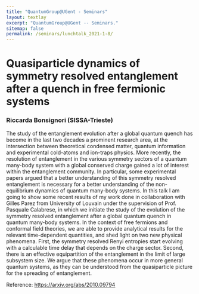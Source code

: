 ```yaml
---
title: "QuantumGroup@UGent - Seminars"
layout: textlay
excerpt: "QuantumGroup@UGent -- Seminars."
sitemap: false
permalink: /seminars/lunchtalk_2021-1-8/
---
```


# Quasiparticle dynamics of symmetry resolved entanglement after a quench in free fermionic systems
### Riccarda Bonsignori (SISSA-Trieste)
The study of the entanglement evolution after a global quantum quench has become in the last two decades a prominent research area, at the intersection between theoretical condensed matter, quantum information and experimental cold-atoms and ion-traps physics. More recently, the resolution of entanglement in the various symmetry sectors of a quantum many-body system with a global conserved charge gained a lot of interest within the entanglement community. In particular, some experimental papers argued that a better understanding of this symmetry resolved entanglement is necessary for a better understanding of the non-equilibrium dynamics of quantum many-body systems. In this talk I am going to show some recent results of my work done in collaboration with Gilles Parez from University of Louvain under the supervision of Prof. Pasquale Calabrese, in which we initiate the study of the evolution of the symmetry resolved entanglement after a global quantum quench in quantum many-body systems. In the context of free fermions and conformal field theories, we are able to provide analytical results for the relevant time-dependent quantities, and shed light on two new physical phenomena. First, the symmetry resolved Renyi entropies start evolving with a calculable time delay that depends on the charge sector. Second, there is an effective equipartition of the entanglement in the limit of large subsystem size. We argue that these phenomena occur in more general quantum systems, as they can be understood from the quasiparticle picture for the spreading of entanglement.

Reference: https://arxiv.org/abs/2010.09794

